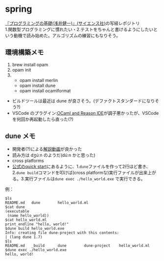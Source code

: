 # spring
[『プログラミングの基礎(浅井健一)』(サイエンス社)](http://www.saiensu.co.jp/?page=book_details&ISBN=ISBN978-4-7819-1160-1)の写経レポジトリ  
1.関数型プログラミングに慣れたい・2.テストをちゃんと書けるようにしたいという動機で読み始めた。アルゴリズムの練習にもなりそう。

## 環境構築メモ
 1. brew install opam
 1. opam init
 1. - opam install merlin  
    - opam install dune  
    - opam install ocamlformat  

 - ビルドツールは最近は dune が良さそう。(デファクトスタンダードになりそう?)
 - VSCode のプラグイン:[OCaml and Reason IDE](https://marketplace.visualstudio.com/items?itemName=freebroccolo.reasonml)が調子悪かったが、VSCode を何回か再起動したら直った(?)

## dune メモ
 - 開発者(?)による[解説動画](https://www.youtube.com/watch?v=6SXelt7pRmY)が良かった
 - 読み方は dʒúːn のようだ(dúːn かと思った)
 - cross platforms
 - [公式のquick start](https://dune.readthedocs.io/en/latest/quick-start.html)にあるように、1.`dune`ファイルを作って2行ほど書き、2.`dune build`コマンドを叩けば(cross platformな)実行ファイルが出来上がる。3.実行ファイルは`dune exec ./hello_world.exe` で実行できる。

例：
```
$ls
README.md	dune		hello_world.ml
$cat dune
(executable
 (name hello_world))
$cat hello_world.ml
print_endline "hello, world!"
$dune build hello_world.exe
Info: creating file dune-project with this contents:
| (lang dune 1.7)
$ls
README.md	_build		dune		dune-project	hello_world.ml
$dune exec ./hello_world.exe
hello, world!
```

